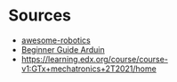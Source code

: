 # Sources
- [awesome-robotics](https://github.com/Kiloreux/awesome-robotics)
- [Beginner Guide Arduin](https://www.instructables.com/A-Beginners-Guide-to-Arduino/)
- https://learning.edx.org/course/course-v1:GTx+mechatronics+2T2021/home
